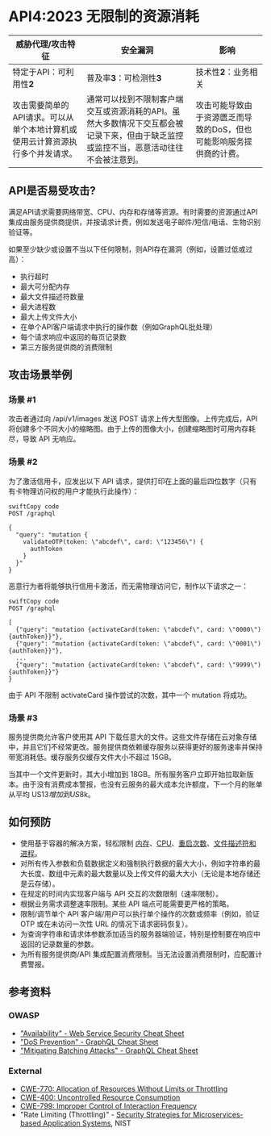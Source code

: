 # API4:2023 无限制的资源消耗

| 威胁代理/攻击特征                                            | 安全漏洞                                                     | 影响                                                         |
| ------------------------------------------------------------ | ------------------------------------------------------------ | ------------------------------------------------------------ |
| 特定于API：可利用性**2**                                     | 普及率**3**：可检测性**3**                                   | 技术性**2**：业务相关                                        |
| 攻击需要简单的API请求。可以从单个本地计算机或使用云计算资源执行多个并发请求。 | 通常可以找到不限制客户端交互或资源消耗的API。虽然大多数情况下交互都会被记录下来，但由于缺乏监控或监控不当，恶意活动往往不会被注意到。 | 攻击可能导致由于资源匮乏而导致的DoS，但也可能影响服务提供商的计费。 |

## API是否易受攻击?

满足API请求需要网络带宽、CPU、内存和存储等资源。有时需要的资源通过API集成由服务提供商提供，并按请求计费，例如发送电子邮件/短信/电话、生物识别验证等。

如果至少缺少或设置不当以下任何限制，则API存在漏洞（例如，设置过低或过高）：

- 执行超时
- 最大可分配内存
- 最大文件描述符数量
- 最大进程数
- 最大上传文件大小
- 在单个API客户端请求中执行的操作数（例如GraphQL批处理）
- 每个请求响应中返回的每页记录数
- 第三方服务提供商的消费限制

## 攻击场景举例

### 场景 #1

攻击者通过向 /api/v1/images 发送 POST 请求上传大型图像。上传完成后，API 将创建多个不同大小的缩略图。由于上传的图像大小，创建缩略图时可用内存耗尽，导致 API 无响应。

### 场景 #2

为了激活信用卡，应发出以下 API 请求，提供打印在上面的最后四位数字（只有有卡物理访问权的用户才能执行此操作）：

```
swiftCopy code
POST /graphql

{
  "query": "mutation {
    validateOTP(token: \"abcdef\", card: \"123456\") {
      authToken
    }
  }"
}
```

恶意行为者将能够执行信用卡激活，而无需物理访问它，制作以下请求之一：

```
swiftCopy code
POST /graphql

[
  {"query": "mutation {activateCard(token: \"abcdef\", card: \"0000\") {authToken}}"},
  {"query": "mutation {activateCard(token: \"abcdef\", card: \"0001\") {authToken}}"},
  ...
  {"query": "mutation {activateCard(token: \"abcdef\", card: \"9999\") {authToken}}"}
}
```

由于 API 不限制 activateCard 操作尝试的次数，其中一个 mutation 将成功。

### 场景 #3

服务提供商允许客户使用其 API 下载任意大的文件。这些文件存储在云对象存储中，并且它们不经常更改。服务提供商依赖缓存服务以获得更好的服务速率并保持带宽消耗低。缓存服务仅缓存文件大小不超过 15GB。

当其中一个文件更新时，其大小增加到 18GB。所有服务客户立即开始拉取新版本。由于没有消费成本警报，也没有云服务的最大成本允许额度，下一个月的账单从平均 US$13 增加到 US$8k。

## 如何预防

- 使用基于容器的解决方案，轻松限制 [内存][1]、[CPU][2]、[重启次数][3]、[文件描述符和进程][4]。
- 对所有传入参数和负载数据定义和强制执行数据的最大大小，例如字符串的最大长度、数组中元素的最大数量以及上传文件的最大大小（无论是本地存储还是云存储）。
- 在规定的时间内实现客户端与 API 交互的次数限制（速率限制）。
- 根据业务需求调整速率限制。某些 API 端点可能需要更严格的策略。
- 限制/调节单个 API 客户端/用户可以执行单个操作的次数或频率（例如，验证 OTP 或在未访问一次性 URL 的情况下请求密码恢复）。
- 为查询字符串和请求体参数添加适当的服务器端验证，特别是控制要在响应中返回的记录数量的参数。
- 为所有服务提供商/API 集成配置消费限制。当无法设置消费限制时，应配置计费警报。

## 参考资料

### OWASP

* ["Availability" - Web Service Security Cheat Sheet][5]
* ["DoS Prevention" - GraphQL Cheat Sheet][6]
* ["Mitigating Batching Attacks" - GraphQL Cheat Sheet][7]

### External

* [CWE-770: Allocation of Resources Without Limits or Throttling][8]
* [CWE-400: Uncontrolled Resource Consumption][9]
* [CWE-799: Improper Control of Interaction Frequency][10]
* "Rate Limiting (Throttling)" - [Security Strategies for Microservices-based
  Application Systems][11], NIST

[1]: https://docs.docker.com/config/containers/resource_constraints/#memory
[2]: https://docs.docker.com/config/containers/resource_constraints/#cpu
[3]: https://docs.docker.com/engine/reference/commandline/run/#restart
[4]: https://docs.docker.com/engine/reference/commandline/run/#ulimit
[5]: https://cheatsheetseries.owasp.org/cheatsheets/Web_Service_Security_Cheat_Sheet.html#availability
[6]: https://cheatsheetseries.owasp.org/cheatsheets/GraphQL_Cheat_Sheet.html#dos-prevention
[7]: https://cheatsheetseries.owasp.org/cheatsheets/GraphQL_Cheat_Sheet.html#mitigating-batching-attacks
[8]: https://cwe.mitre.org/data/definitions/770.html
[9]: https://cwe.mitre.org/data/definitions/400.html
[10]: https://cwe.mitre.org/data/definitions/799.html
[11]: https://nvlpubs.nist.gov/nistpubs/SpecialPublications/NIST.SP.800-204.pdf
